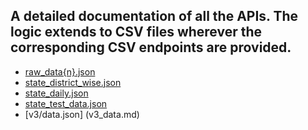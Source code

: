 ## A detailed documentation of all the APIs. The logic extends to CSV files wherever the corresponding CSV endpoints are provided.
- [raw_data{n}.json](rawdata.md)
- [state_district_wise.json](statedistrictwise.md)
- [state_daily.json](statedaily.md)
- [state_test_data.json](statetestdata.md)
- [v3/data.json] (v3_data.md)

